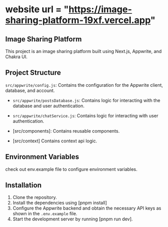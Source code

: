 # website url = "https://image-sharing-platform-19xf.vercel.app"

## Image Sharing Platform

This project is an image sharing platform built using Next.js, Appwrite, and Chakra UI.

## Project Structure

`src/appwrite/config.js`: Contains the configuration for the Appwrite client, database, and account.

- `src/appwrite/postsDatabase.js`: Contains logic for interacting with the database and user authentication.

- `src/appwrite/chatService.js`: Contains logic for interacting with user authentication.

- [src/components]: Contains reusable components.
- [src/context] Contains context api logic.

## Environment Variables

check out env.example file to configure environment variables.

## Installation

1. Clone the repository.
2. Install the dependencies using [pnpm install]
3. Configure the Appwrite backend and obtain the necessary API keys as shown in the `.env.example` file.
4. Start the development server by running [pnpm run dev].
